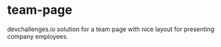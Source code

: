# team-page
devchallenges.io solution for a team page with nice layout for presenting company employees.
